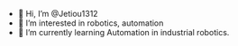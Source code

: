 - 👋 Hi, I’m @Jetiou1312
- 👀 I’m interested in robotics, automation
- 🌱 I’m currently learning Automation in industrial robotics.



<!---
Jetiou1312/Jetiou1312 is a ✨ special ✨ repository because its `README.md` (this file) appears on your GitHub profile.
You can click the Preview link to take a look at your changes.
--->
